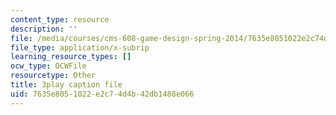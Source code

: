 ```yaml
---
content_type: resource
description: ''
file: /media/courses/cms-608-game-design-spring-2014/7635e8051022e2c74d4b42db1488e066_1506661.srt
file_type: application/x-subrip
learning_resource_types: []
ocw_type: OCWFile
resourcetype: Other
title: 3play caption file
uid: 7635e805-1022-e2c7-4d4b-42db1488e066
---
```

